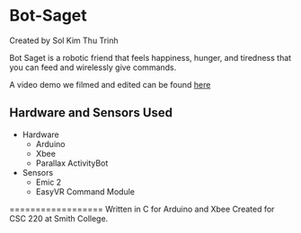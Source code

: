 # Bot-Saget
Created by Sol Kim Thu Trinh

Bot Saget is a robotic friend that feels happiness, hunger, and tiredness that you can feed and wirelessly give commands.

A video demo we filmed and edited can be found [here](https://www.youtube.com/watch?v=eY4cmvgeYtk)

## Hardware and Sensors Used
- Hardware
	- Arduino
    - Xbee
    - Parallax ActivityBot
- Sensors
    - Emic 2
    - EasyVR Command Module

==================
Written in C for Arduino and Xbee
Created for CSC 220 at Smith College.